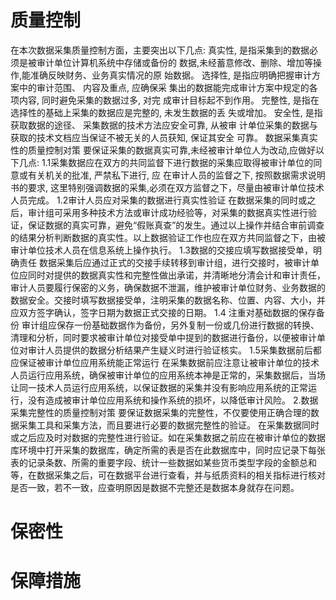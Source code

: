 # 质量控制
在本次数据采集质量控制方面，主要突出以下几点:
真实性, 是指采集到的数据必须是被审计单位计算机系统中存储或备份的 数据,未经蓄意修改、删除、增加等操作,能准确反映财务、业务真实情况的原 始数据。
选择性, 是指应明确把握审计方案中的审计范围、 内容及重点, 应确保采 集出的数据能完成审计方案中规定的各项内容, 同时避免采集的数据过多, 对完 成审计目标起不到作用。
完整性, 是指在选择性的基础上采集的数据应是完整的, 未发生数据的丢 失或增加。
安全性, 是指获取数据的途径、 采集数据的技术方法应安全可靠, 从被审 计单位采集的数据与获取的技术文档应当保证不被无关的人员获知, 保证其安全 可靠。
数据采集真实性的质量控制对策
要保证采集的数据真实可靠,未经被审计单位人为改动,应做好以下几点: 
1.1采集数据应在双方的共同监督下进行数据的采集应取得被审计单位的同意或有关机关的批准, 严禁私下进行, 应 在审计人员的监督之下, 按照数据需求说明书的要求, 这里特别强调数据的采集,必须在双方监督之下，尽量由被审计单位技术人员完成。
1.2审计人员应对采集的数据进行真实性验证
在数据采集的同时或之后，审计组可采用多种技术方法或审计成功经验等，对采集的数据真实性进行验证，保证数据的真实可靠，避免“假账真查”的发生。通过以上操作并结合审前调查的结果分析判断数据的真实性。以上数据验证工作也应在双方共同监督之下，由被审计单位技术人员在信息系统上操作执行。
1.3数据的交接应填写数据接受单，明确责任
数据采集后应通过正式的交接手续转移到审计组，进行交接时，被审计单位应同时对提供的数据真实性和完整性做出承诺，并清晰地分清会计和审计责任，审计人员要履行保密的义务，确保数据不泄漏，维护被审计单位财务、业务数据的数据安全。交接时填写数据接受单，注明采集的数据名称、位置、内容、大小，并应双方签字确认，签字日期为数据正式交接的日期。
1.4 注重对基础数据的保存备份
审计组应保存一份基础数据作为备份，另外复制一份或几份进行数据的转换、清理和分析，同时要求被审计单位对接受单中提到的数据进行备份，以便被审计单位对审计人员提供的数据分析结果产生疑义时进行验证核实。
1.5采集数据前后都应保证被审计单位应用系统能正常运行
在采集数据前应注意让被审计单位的技术人员运行应用系统，确保被审计单位的应用系统本神是正常的，采集数据后，当场让同一技术人员运行应用系统，以保证数据的采集并没有影响应用系统的正常运行，没有造成被审计单位应用系统和操作系统的损坏，以降低审计风险。
2.数据采集完整性的质量控制对策
要保证数据采集的完整性，不仅要使用正确合理的数据采集工具和采集方法，而且要进行必要的数据完整性的验证。
在采集数据同时或之后应及时对数据的完整性进行验证。如在采集数据之前应在被审计单位的数据库环境中打开采集的数据库，确定所需的表是否在此数据库中，同时应记录下每张表的记录条数、所需的重要字段、统计一些数据如某些货币类型字段的金额总和等，在数据采集之后，可在数据平台进行查看，并与纸质资料的相关指标进行核对是否一致，若不一致，应查明原因是数据不完整还是数据本身就存在问题。
# 保密性


# 保障措施
